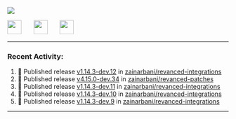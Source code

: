 <p align="left">
  <!-- Typing SVG by DenverCoder1 - https://github.com/DenverCoder1/readme-typing-svg -->
  <a href="https://github.com/DenverCoder1/readme-typing-svg">
    <img src="https://readme-typing-svg.demolab.com/?lines=Hello%2E%2E%2E;Im%20Zain;&font=Fira%20Code&center=false&width=440&height=45&color=00FFFF&vCenter=true&pause=1000&size=22" /></a>
</p>

<p align="left">
  <a href="https://www.youtube.com/@zainarbani"><img width="32px" src="https://www.freeiconspng.com/uploads/youtube-subscribe-png-youtube-subscribe-to-5.png"/></a>
  &#8287;&#8287;&#8287;&#8287;&#8287;
  <a href="mailto:zaintsyariev@gmail.com"><img width="32px" src="https://www.freeiconspng.com/uploads/email-icon--100-flat-vol-2-iconset--graphicloads-18.png"/></a>
  &#8287;&#8287;&#8287;&#8287;&#8287;
  <a href="https://t.me/AnotherZain"><img width="32px" src="https://www.freeiconspng.com/uploads/telegram-icon-1.png"></a>
</p>

---

<h3>Recent Activity:</h3>

<!-- https://github.com/jamesgeorge007/github-activity-readme -->
<!--START_SECTION:activity-->
1. 🚀 Published release [v1.14.3-dev.12](https://github.com/zainarbani/revanced-integrations/releases/tag/v1.14.3-dev.12) in [zainarbani/revanced-integrations](https://github.com/zainarbani/revanced-integrations)
2. 🚀 Published release [v4.15.0-dev.34](https://github.com/zainarbani/revanced-patches/releases/tag/v4.15.0-dev.34) in [zainarbani/revanced-patches](https://github.com/zainarbani/revanced-patches)
3. 🚀 Published release [v1.14.3-dev.11](https://github.com/zainarbani/revanced-integrations/releases/tag/v1.14.3-dev.11) in [zainarbani/revanced-integrations](https://github.com/zainarbani/revanced-integrations)
4. 🚀 Published release [v1.14.3-dev.10](https://github.com/zainarbani/revanced-integrations/releases/tag/v1.14.3-dev.10) in [zainarbani/revanced-integrations](https://github.com/zainarbani/revanced-integrations)
5. 🚀 Published release [v1.14.3-dev.9](https://github.com/zainarbani/revanced-integrations/releases/tag/v1.14.3-dev.9) in [zainarbani/revanced-integrations](https://github.com/zainarbani/revanced-integrations)
<!--END_SECTION:activity-->

---
